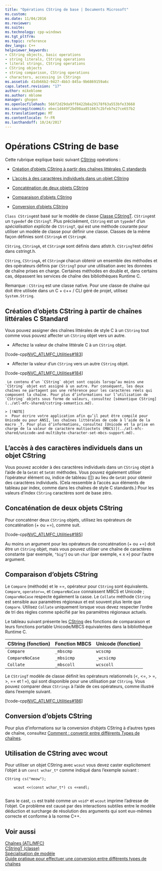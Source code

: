 ```yaml
---
title: "Opérations CString de base | Documents Microsoft"
ms.custom: 
ms.date: 11/04/2016
ms.reviewer: 
ms.suite: 
ms.technology: cpp-windows
ms.tgt_pltfrm: 
ms.topic: reference
dev_langs: C++
helpviewer_keywords:
- CString objects, basic operations
- string literals, CString operations
- literal strings, CString operations
- CString objects
- string comparison, CString operations
- characters, accessing in CStrings
ms.assetid: 41db66b2-9427-4bb3-845a-9b6869159a6c
caps.latest.revision: "17"
author: mikeblome
ms.author: mblome
manager: ghogen
ms.openlocfilehash: 566f2d29da9ff8422b8a29178f63a553bfe33668
ms.sourcegitcommit: ebec1d449f2bd98aa851667c2bfeb7e27ce657b2
ms.translationtype: MT
ms.contentlocale: fr-FR
ms.lasthandoff: 10/24/2017
---
```

# <a name="basic-cstring-operations"></a>Opérations CString de base
Cette rubrique explique basic suivant [CString](../atl-mfc-shared/reference/cstringt-class.md) opérations :  
  
- [Création d’objets CString à partir des chaînes littérales C standards](#_core_creating_cstring_objects_from_standard_c_literal_strings)  
  
- [L’accès à des caractères individuels dans un objet CString](#_core_accessing_individual_characters_in_a_cstring)  
  
- [Concaténation de deux objets CString](#_core_concatenating_two_cstring_objects)  
  
- [Comparaison d’objets CString](#_core_comparing_cstring_objects)  
  
- [Conversion d’objets CString](#_core_converting_cstring_objects)  
  
 `Class CString`est basé sur le modèle de classe [Classe CStringT](../atl-mfc-shared/reference/cstringt-class.md). `CString`est un `typedef` de `CStringT`. Plus précisément, `CString` est un `typedef` d’un *spécialisation explicite* de `CStringT`, qui est une méthode courante pour utiliser un modèle de classe pour définir une classe. Classes de la même façon définies sont `CStringA` et `CStringW`.  
  
 `CString`, `CStringA`, et `CStringW` sont définis dans atlstr.h. `CStringT`est défini dans cstringt.h.  
  
 `CString`, `CStringA`, et `CStringW` chacun obtenir un ensemble des méthodes et des opérateurs définis par `CStringT` pour une utilisation avec les données de chaîne prises en charge. Certaines méthodes en double et, dans certains cas, dépassent les services de chaîne des bibliothèques Runtime C.  
  
 Remarque : `CString` est une classe native. Pour une classe de chaîne qui doit être utilisée dans un C + c++ / CLI géré de projet, utilisez `System.String`.  
  
##  <a name="_core_creating_cstring_objects_from_standard_c_literal_strings"></a>Création d’objets CString à partir de chaînes littérales C Standard  
 Vous pouvez assigner des chaînes littérales de style C à un `CString` tout comme vous pouvez affecter un `CString` objet vers un autre.  
  
-   Affectez la valeur de chaîne littérale C à un `CString` objet.  
  
 [!code-cpp[NVC_ATLMFC_Utilities#183](../atl-mfc-shared/codesnippet/cpp/basic-cstring-operations_1.cpp)]  
  
-   Affecter la valeur d’un `CString` vers un autre `CString` objet.  
  
 [!code-cpp[NVC_ATLMFC_Utilities#184](../atl-mfc-shared/codesnippet/cpp/basic-cstring-operations_2.cpp)]  
  
     Le contenu d’un `CString` objet sont copiés lorsqu’au moins une `CString` objet est assigné à un autre. Par conséquent, les deux chaînes ne partagent pas une référence pour les caractères réels qui composent la chaîne. Pour plus d’informations sur l’utilisation de `CString` objets sous forme de valeurs, consultez [sémantique CString](../atl-mfc-shared/cstring-semantics.md).  
  
    > [!NOTE]
    >  Pour écrire votre application afin qu’il peut être compilé pour Unicode ou pour ANSI, les chaînes littérales de code à l’aide de la macro _T. Pour plus d’informations, consultez [Unicode et la prise en charge de la valeur de caractère multioctets (MBCS)](../atl-mfc-shared/unicode-and-multibyte-character-set-mbcs-support.md).  
  
##  <a name="_core_accessing_individual_characters_in_a_cstring"></a>L’accès à des caractères individuels dans un objet CString  
 Vous pouvez accéder à des caractères individuels dans un `CString` objet à l’aide de la `GetAt` et `SetAt` méthodes. Vous pouvez également utiliser l’opérateur élément ou, indice de tableau ([]) au lieu de `GetAt` pour obtenir des caractères individuels. (Cela ressemble à l’accès aux éléments de tableau par index, comme dans les chaînes de style C standards.) Pour les valeurs d’index `CString` caractères sont de base zéro.  
  
##  <a name="_core_concatenating_two_cstring_objects"></a>Concaténation de deux objets CString  
 Pour concaténer deux `CString` objets, utilisez les opérateurs de concaténation (+ ou +=), comme suit.  
  
 [!code-cpp[NVC_ATLMFC_Utilities#185](../atl-mfc-shared/codesnippet/cpp/basic-cstring-operations_3.cpp)]  
  
 Au moins un argument pour les opérateurs de concaténation (+ ou +=) doit être un `CString` objet, mais vous pouvez utiliser une chaîne de caractères constante (par exemple, `"big"`) ou un `char` (par exemple, « x ») pour l’autre argument.  
  
##  <a name="_core_comparing_cstring_objects"></a>Comparaison d’objets CString  
 Le `Compare` (méthode) et le ==, opérateur pour `CString` sont équivalents. `Compare`, `operator==`, et `CompareNoCase` connaissent MBCS et Unicode ; `CompareNoCase` respecte également la casse. Le `Collate` méthode `CString` est sensible aux paramètres régionaux et est souvent plus lente que `Compare`. Utilisez `Collate` uniquement lorsque vous devez respecter l’ordre de tri des règles comme spécifié par les paramètres régionaux actuels.  
  
 Le tableau suivant présente les [CString](../atl-mfc-shared/reference/cstringt-class.md) des fonctions de comparaison et leurs fonctions portable Unicode/MBCS équivalentes dans la bibliothèque Runtime C.  
  
|CString (fonction)|Fonction MBCS|Unicode (fonction)|  
|----------------------|-------------------|----------------------|  
|`Compare`|`_mbscmp`|`wcscmp`|  
|`CompareNoCase`|`_mbsicmp`|`_wcsicmp`|  
|`Collate`|`_mbscoll`|`wcscoll`|  
  
 Le `CStringT` modèle de classe définit les opérateurs relationnels (<, \<=, > =, >, == et ! =), qui sont disponible pour une utilisation par `CString`. Vous pouvez comparer deux `CStrings` à l’aide de ces opérateurs, comme illustré dans l’exemple suivant.  
  
 [!code-cpp[NVC_ATLMFC_Utilities#186](../atl-mfc-shared/codesnippet/cpp/basic-cstring-operations_4.cpp)]  
  
##  <a name="_core_converting_cstring_objects"></a>Conversion d’objets CString  
 Pour plus d’informations sur la conversion d’objets CString à d’autres types de chaîne, consultez [Comment : convertir entre différents Types de chaînes](../text/how-to-convert-between-various-string-types.md).  
  
## <a name="using-cstring-with-wcout"></a>Utilisation de CString avec wcout  
 Pour utiliser un objet CString avec `wcout` vous devez caster explicitement l’objet à un `const wchar_t*` comme indiqué dans l’exemple suivant :  
  
```  
CString cs("meow");

    wcout <<(const wchar_t*) cs <<endl;  
 
```  
  
 Sans le cast, `cs` est traité comme un `void*` et `wcout` imprime l’adresse de l’objet. Ce problème est causé par des interactions subtiles entre le modèle déduction et surcharge de résolution des arguments qui sont eux-mêmes correcte et conforme à la norme C++.  
  
## <a name="see-also"></a>Voir aussi  
 [Chaînes (ATL/MFC)](../atl-mfc-shared/strings-atl-mfc.md)   
 [CStringT (classe)](../atl-mfc-shared/reference/cstringt-class.md)   
 [Spécialisation de modèle](../cpp/template-specialization-cpp.md)   
 [Guide pratique pour effectuer une conversion entre différents types de chaînes](../text/how-to-convert-between-various-string-types.md)

